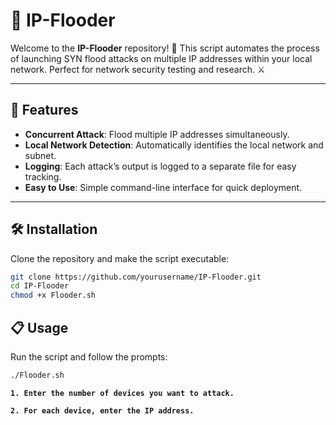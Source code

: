 # 📡 IP-Flooder

Welcome to the **IP-Flooder** repository! 🚀 This script automates the process of launching SYN flood attacks on multiple IP addresses within your local network. Perfect for network security testing and research. ⚔️

---

## 🚀 Features

- **Concurrent Attack**: Flood multiple IP addresses simultaneously.
- **Local Network Detection**: Automatically identifies the local network and subnet.
- **Logging**: Each attack’s output is logged to a separate file for easy tracking.
- **Easy to Use**: Simple command-line interface for quick deployment.

---

## 🛠️ Installation

Clone the repository and make the script executable:

```bash
git clone https://github.com/yourusername/IP-Flooder.git
cd IP-Flooder
chmod +x Flooder.sh
```

## 📋 Usage
Run the script and follow the prompts:
```bash
./Flooder.sh
```

**`1. Enter the number of devices you want to attack.`**

**`2. For each device, enter the IP address.`**
